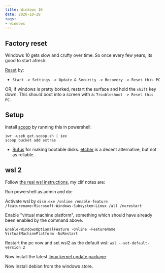 ```yaml
---
title: Windows 10
date: 2020-10-28
tags:
- windows
---
```


## Factory reset

Windows 10 gets slow and crufty over time. So once every few years, its good to start afresh. 

[Reset](https://support.microsoft.com/en-us/surface/restore-or-reset-surface-for-windows-10-e1fd649a-6396-a7de-2e87-7ba3b45e0fb1) by:

- `Start -> Settings -> Update & Security -> Recovery -> Reset this PC`

OR, if windows is pretty borked, restart the surface and hold the `shift` key down. This should boot into a screen with a: `Troubleshoot -> Reset this PC`.



## Setup

install [scoop](https://scoop.sh/) by running this in powershell:

```
iwr -useb get.scoop.sh | iex
scoop bucket add extras
```

- [Rufus](https://rufus.ie/) for making bootable disks. [etcher](https://www.balena.io/etcher/) is a decent alternative, but not as reliable.

## wsl 2

Follow [the real wsl instructions](https://docs.microsoft.com/en-us/windows/wsl/install-win10), my clif notes are:

Run powershell as admin and do:

Activate wsl by `dism.exe /online /enable-feature /featurename:Microsoft-Windows-Subsystem-Linux /all /norestart`

Enable "virtual machine platform", something which should have already been enabled by the command above.

`Enable-WindowsOptionalFeature -Online -FeatureName VirtualMachinePlatform -NoRestart`

Restart the pc now and set wsl2 as the default wsl: `wsl --set-default-version 2`

Now install the latest [linux kernel update package](https://wslstorestorage.blob.core.windows.net/wslblob/wsl_update_x64.msi).

Now install debian from the windows store.
